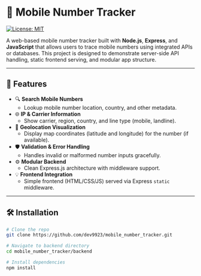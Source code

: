 # 📱 Mobile Number Tracker
[![License: MIT](https://img.shields.io/badge/License-MIT-yellow.svg)](https://opensource.org/licenses/MIT)

A web-based mobile number tracker built with **Node.js**, **Express**, and **JavaScript** that allows users to trace mobile numbers using integrated APIs or databases. This project is designed to demonstrate server-side API handling, static frontend serving, and modular app structure.


---

## 🚀 Features

- 🔍 **Search Mobile Numbers**
  - Lookup mobile number location, country, and other metadata.
- 🌐 **IP & Carrier Information**
  - Show carrier, region, country, and line type (mobile, landline).
- 🧭 **Geolocation Visualization**
  - Display map coordinates (latitude and longitude) for the number (if available).
- 🛡️ **Validation & Error Handling**
  - Handles invalid or malformed number inputs gracefully.
- ⚙️ **Modular Backend**
  - Clean Express.js architecture with middleware support.
- 💡 **Frontend Integration**
  - Simple frontend (HTML/CSS/JS) served via Express `static` middleware.

---

## 🛠️ Installation

```bash
# Clone the repo
git clone https://github.com/dev9923/mobile_number_tracker.git

# Navigate to backend directory
cd mobile_number_tracker/backend

# Install dependencies
npm install


